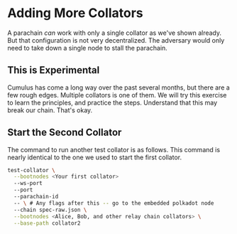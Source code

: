 # Adding More Collators

A parachain _can_ work with only a single collator as we've shown already. But that configuration is not very decentralized. The adversary would only need to take down a single node to stall the parachain.

## This is Experimental
Cumulus has come a long way over the past several months, but there are a few rough edges. Multiple collators is one of them. We will try this exercise to learn the principles, and practice the steps. Understand that this may break our chain. That's okay.

## Start the Second Collator
The command to run another test collator is as follows. This command is nearly identical to the one we used to start the first collator.

```bash
test-collator \
  --bootnodes <Your first collator>
  --ws-port
  --port
  --parachain-id
  -- \ # Any flags after this -- go to the embedded polkadot node
  --chain spec-raw.json \
  --bootnodes <Alice, Bob, and other relay chain collators> \
  --base-path collator2
```
